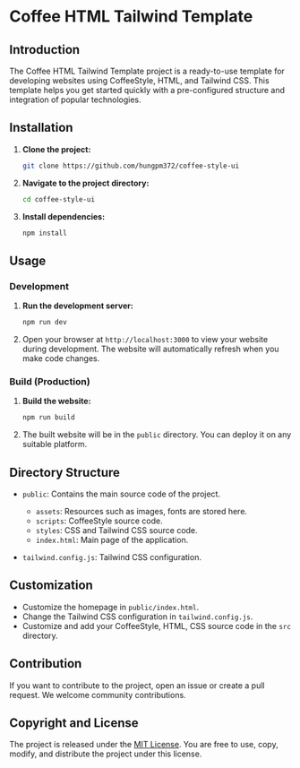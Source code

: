 # Coffee HTML Tailwind Template

## Introduction

The Coffee HTML Tailwind Template project is a ready-to-use template for developing websites using CoffeeStyle, HTML, and Tailwind CSS. This template helps you get started quickly with a pre-configured structure and integration of popular technologies.

## Installation

1. **Clone the project:**

   ```bash
   git clone https://github.com/hungpm372/coffee-style-ui
   ```

2. **Navigate to the project directory:**

   ```bash
   cd coffee-style-ui
   ```

3. **Install dependencies:**
   ```bash
   npm install
   ```

## Usage

### Development

1. **Run the development server:**

   ```bash
   npm run dev
   ```

2. Open your browser at `http://localhost:3000` to view your website during development. The website will automatically refresh when you make code changes.

### Build (Production)

1. **Build the website:**

   ```bash
   npm run build
   ```

2. The built website will be in the `public` directory. You can deploy it on any suitable platform.

## Directory Structure

- `public`: Contains the main source code of the project.

  - `assets`: Resources such as images, fonts are stored here.
  - `scripts`: CoffeeStyle source code.
  - `styles`: CSS and Tailwind CSS source code.
  - `index.html`: Main page of the application.

- `tailwind.config.js`: Tailwind CSS configuration.

## Customization

- Customize the homepage in `public/index.html`.
- Change the Tailwind CSS configuration in `tailwind.config.js`.
- Customize and add your CoffeeStyle, HTML, CSS source code in the `src` directory.

## Contribution

If you want to contribute to the project, open an issue or create a pull request. We welcome community contributions.

## Copyright and License

The project is released under the [MIT License](LICENSE). You are free to use, copy, modify, and distribute the project under this license.
